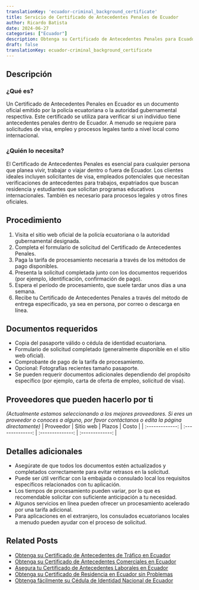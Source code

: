 ```yaml
---
translationKey: 'ecuador-criminal_background_certificate'
title: Servicio de Certificado de Antecedentes Penales de Ecuador
author: Ricardo Batista
date: 2024-06-27
categories: ["Ecuador"]
description: Obtenga su Certificado de Antecedentes Penales para Ecuador de manera rápida y eficiente. Ideal para visas, residencias y empleo en el extranjero.
draft: false
translationKey: ecuador-criminal_background_certificate
---
```


## Descripción
### ¿Qué es?
Un Certificado de Antecedentes Penales en Ecuador es un documento oficial emitido por la policía ecuatoriana o la autoridad gubernamental respectiva. Este certificado se utiliza para verificar si un individuo tiene antecedentes penales dentro de Ecuador. A menudo se requiere para solicitudes de visa, empleo y procesos legales tanto a nivel local como internacional.

### ¿Quién lo necesita?
El Certificado de Antecedentes Penales es esencial para cualquier persona que planea vivir, trabajar o viajar dentro o fuera de Ecuador. Los clientes ideales incluyen solicitantes de visa, empleados potenciales que necesitan verificaciones de antecedentes para trabajos, expatriados que buscan residencia y estudiantes que solicitan programas educativos internacionales. También es necesario para procesos legales y otros fines oficiales.

## Procedimiento

1. Visita el sitio web oficial de la policía ecuatoriana o la autoridad gubernamental designada.
2. Completa el formulario de solicitud del Certificado de Antecedentes Penales.
3. Paga la tarifa de procesamiento necesaria a través de los métodos de pago disponibles.
4. Presenta la solicitud completada junto con los documentos requeridos (por ejemplo, identificación, confirmación de pago).
5. Espera el período de procesamiento, que suele tardar unos días a una semana.
6. Recibe tu Certificado de Antecedentes Penales a través del método de entrega especificado, ya sea en persona, por correo o descarga en línea.

## Documentos requeridos

- Copia del pasaporte válido o cédula de identidad ecuatoriana.
- Formulario de solicitud completado (generalmente disponible en el sitio web oficial).
- Comprobante de pago de la tarifa de procesamiento.
- Opcional: Fotografías recientes tamaño pasaporte.
- Se pueden requerir documentos adicionales dependiendo del propósito específico (por ejemplo, carta de oferta de empleo, solicitud de visa).

## Proveedores que pueden hacerlo por ti
_(Actualmente estamos seleccionando a los mejores proveedores. Si eres un proveedor o conoces a alguno, por favor contáctanos o edita la página directamente)_
| Proveedor       |     Sitio web     |     Plazos       |     Costo       |
| :-------------: | :--------------:  |  :--------------: | :-------------: |

## Detalles adicionales

- Asegúrate de que todos los documentos estén actualizados y completados correctamente para evitar retrasos en la solicitud.
- Puede ser útil verificar con la embajada o consulado local los requisitos específicos relacionados con tu aplicación.
- Los tiempos de procesamiento pueden variar, por lo que es recomendable solicitar con suficiente anticipación a tu necesidad.
- Algunos servicios en línea pueden ofrecer un procesamiento acelerado por una tarifa adicional.
- Para aplicaciones en el extranjero, los consulados ecuatorianos locales a menudo pueden ayudar con el proceso de solicitud.


## Related Posts

- [Obtenga su Certificado de Antecedentes de Tráfico en Ecuador](https://tramitit.com/es/guides/ecuador/certificado_de_antecedentes_de_tránsito/)
- [Obtenga su Certificado de Antecedentes Comerciales en Ecuador](https://tramitit.com/es/guides/ecuador/certificado_de_antecedentes_comerciales/)
- [Asegura tu Certificado de Antecedentes Laborales en Ecuador](https://tramitit.com/es/guides/ecuador/certificado_de_antecedentes_laborales/)
- [Obtenga su Certificado de Residencia en Ecuador sin Problemas](https://tramitit.com/es/guides/ecuador/certificado_de_residencia/)
- [Obtenga fácilmente su Cédula de Identidad Nacional de Ecuador](https://tramitit.com/es/guides/ecuador/cédula_de_identidad/)